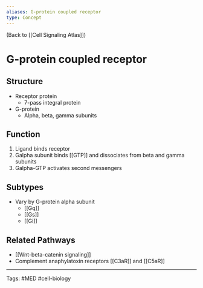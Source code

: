 ```yaml
---
aliases: G-protein coupled receptor
type: Concept
---
```


(Back to [[Cell Signaling Atlas]])

# G-protein coupled receptor

## Structure
- Receptor protein
	- 7-pass integral protein
- G-protein
	- Alpha, beta, gamma subunits
## Function
1. Ligand binds receptor
2. Galpha subunit binds [[GTP]] and dissociates from beta and gamma subunits
3. Galpha-GTP activates second messengers
## Subtypes
- Vary by G-protein alpha subunit
	- [[Gq]]
	- [[Gs]]
	- [[Gi]]
## Related Pathways
- [[Wnt-beta-catenin signaling]]
- Complement anaphylatoxin receptors [[C3aR]] and [[C5aR]]

---
Tags: #MED #cell-biology 